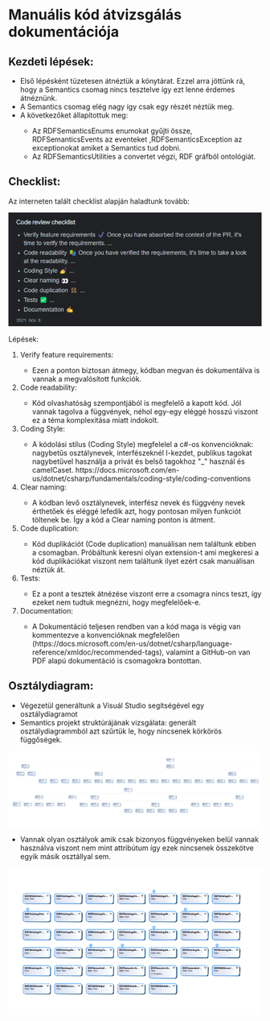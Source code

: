 # Manuális kód átvizsgálás dokumentációja 


## Kezdeti lépések:
 <ul>
    <li>Első lépésként tüzetesen átnéztük a könytárat. Ezzel arra jöttünk rá, hogy a Semantics csomag nincs tesztelve így ezt lenne érdemes átnéznünk.</li>
     <li>A Semantics csomag elég nagy így csak egy részét néztük meg.</li>
     <li>A következőket állapítottuk meg:</li>
     <ul>
     <li> Az RDFSemanticsEnums enumokat gyűjti össze, RDFSemanticsEvents az eventeket ,RDFSemanticsException az exceptionokat amiket a Semantics tud dobni.
     <li>Az RDFSemanticsUtilities a convertet végzi, RDF gráfból ontológiát.</li>
     </ul>
 </ul>
 
## Checklist:
<p>Az interneten talált checklist alapján haladtunk tovább:</p>

![Code review checklist](images\manual_code_review/code_review_steps.png)

<p>Lépések:</p>

<ol>
    <li>Verify feature requirements:</li>
    <ul>
        <li>Ezen a ponton biztosan átmegy, kódban megvan és dokumentálva is vannak a megvalósított funkciók. </li>
    </ul>
    <li>Code readability:</li>
    <ul>
        <li>Kód olvashatóság szempontjából is megfelelő a kapott kód. Jól vannak tagolva a függvények, néhol egy-egy eléggé hosszú viszont ez a téma komplexitása miatt indokolt. </li>
    </ul>
    <li>Coding Style:</li>
    <ul>
        <li>A kódolási stílus (Coding Style) megfelelel a c#-os konvencióknak: nagybetűs osztálynevek, interfészeknél I-kezdet, publikus tagokat nagybetűvel használja a privát és belső tagokhoz "_" használ és camelCaset.
<a>https://docs.microsoft.com/en-us/dotnet/csharp/fundamentals/coding-style/coding-conventions</a> </li>
    </ul>
    <li>Clear naming:</li>
    <ul>
        <li>A kódban levő osztálynevek, interfész nevek és függvény nevek érthetőek és eléggé lefedik azt, hogy pontosan milyen funkciót töltenek be. Így a kód a Clear naming ponton is átment. </li>
    </ul>
    <li>Code duplication:</li>
    <ul>
        <li>Kód duplikációt (Code duplication) manuálisan nem találtunk ebben a csomagban.
Próbáltunk keresni olyan extension-t ami megkeresi a kód duplikációkat viszont nem találtunk ilyet ezért csak manuálisan néztük át. </li>
    </ul>
    <li>Tests:</li>
    <ul>
        <li>Ez a pont a tesztek átnézése viszont erre a csomagra nincs teszt, így ezeket nem tudtuk megnézni, hogy megfelelőek-e. </li>
    </ul>
    <li>Documentation:</li>
    <ul>
        <li>A Dokumentáció teljesen rendben van a kód maga is végig van kommentezve a konvencióknak megfelelően
(<a>https://docs.microsoft.com/en-us/dotnet/csharp/language-reference/xmldoc/recommended-tags</a>), valamint a GitHub-on van PDF alapú dokumentáció is csomagokra bontottan. </li>
    </ul>
</ol>

## Osztálydiagram:
<ul>
    <li>Végezetül generáltunk a Visuál Studio segítségével egy osztálydiagramot</li>
    <li>Semantics projekt struktúrájának vizsgálata: generált osztálydiagrammból azt szűrtük le, hogy nincsenek körkörös függőségek.</li>
</ul>

![Code review checklist](images\manual_code_review/class_diagram_2.png)

<ul>
    <li>Vannak olyan osztályok amik csak bizonyos függvényeken belül vannak használva viszont nem mint attribútum így ezek nincsenek összekötve egyik másik osztállyal sem.</li>
</ul>

![Code review checklist](images\manual_code_review/class_diagram.png)